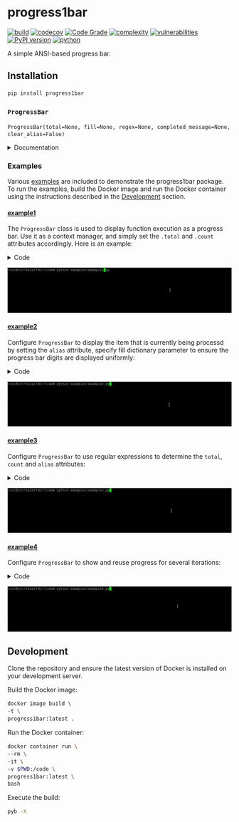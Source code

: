 # progress1bar #
[![build](https://github.com/soda480/progress1bar/actions/workflows/main.yml/badge.svg)](https://github.com/soda480/progress1bar/actions/workflows/main.yml)
[![codecov](https://codecov.io/gh/soda480/progress1bar/branch/main/graph/badge.svg?token=6zIZLnSJ0T)](https://codecov.io/gh/soda480/progress1bar)
[![Code Grade](https://api.codiga.io/project/25921/status/svg)](https://app.codiga.io/public/project/25921/progress1bar/dashboard)
[![complexity](https://img.shields.io/badge/complexity-Simple:%205-brightgreen)](https://radon.readthedocs.io/en/latest/api.html#module-radon.complexity)
[![vulnerabilities](https://img.shields.io/badge/vulnerabilities-None-brightgreen)](https://pypi.org/project/bandit/)
[![PyPI version](https://badge.fury.io/py/progress1bar.svg)](https://badge.fury.io/py/progress1bar)
[![python](https://img.shields.io/badge/python-3.9-teal)](https://www.python.org/downloads/)

A simple ANSI-based progress bar.

## Installation
```bash
pip install progress1bar
```

### `ProgressBar`

```
ProgressBar(total=None, fill=None, regex=None, completed_message=None, clear_alias=False)
```

<details><summary>Documentation</summary>

> `total` - An integer for the total number of items the progress bar will show that need to be completed.

> `fill` - A dictionary whose key values are integers that dictate the number of leading zeros the progress bar should add to the `total` and `completed` values; this is optional and should be used to format the progress bar appearance. The supported key values are `max_total` and `max_completed`.

> `regex` - A dictionary whose key values are regular expressions for `total`, `count` and `alias`. The regular expressions will be checked against the log messages intercepted from the executing function, if matched the value will be used to assign the attribute for the respective progress bar. The `total` and `count` key values are required, the `alias` key value is optional.

> `completed_message` - A string to designate the message the progress bar should display when complete. Default is 'Processing complete'

> `clear_alias` - A boolean to designate if the progress bar should clear the alias when complete.

**Attributes**

> `count` - An integer attribute to increment that designates the current count. When count reaches total the progress bar will show complete.

> `alias` - A string attribute to set the alias of the progress bar.

**Functions**

> **reset()**
>> Reset the progress bar so that it can be used again. It will maintain and show the number of times the progress bar has been used.

</details>


### Examples

Various [examples](https://github.com/soda480/progress1bar/tree/master/examples) are included to demonstrate the progress1bar package. To run the examples, build the Docker image and run the Docker container using the instructions described in the [Development](#development) section.

#### [example1](https://github.com/soda480/progress1bar/tree/master/examples/example1.py)

The `ProgressBar` class is used to display function execution as a progress bar. Use it as a context manager, and simply set the `.total` and `.count` attributes accordingly. Here is an example:

<details><summary>Code</summary>

```Python
import time
from progress1bar import ProgressBar

with ProgressBar(total=250) as pb:
    for _ in range(pb.total):
        pb.count += 1
        # simulate work
        time.sleep(.01)
```

</details>

![example](https://raw.githubusercontent.com/soda480/progress1bar/master/docs/images/example1.gif)

#### [example2](https://github.com/soda480/progress1bar/tree/master/examples/example2.py)

Configure `ProgressBar` to display the item that is currently being processd by setting the `alias` attribute, specify fill dictionary parameter to ensure the progress bar digits are displayed uniformly:

<details><summary>Code</summary>

```Python
import names
from progress1bar import ProgressBar

print('Processing names...')
completed_message = 'Done processing all names'
fill = {'max_total': 999}
with ProgressBar(total=500, completed_message=completed_message, fill=fill, clear_alias=True) as pb:
    for _ in range(pb.total):
        pb.alias = names.get_full_name()
        # simulate work
        pb.count += 1
```

</details>

![example](https://raw.githubusercontent.com/soda480/progress1bar/master/docs/images/example2.gif)

#### [example3](https://github.com/soda480/progress1bar/tree/master/examples/example3.py)

Configure `ProgressBar` to use regular expressions to determine the `total`, `count` and `alias` attributes:

<details><summary>Code</summary>

```Python
import time
import random
import logging
import names
from progress1bar import ProgressBar

logger = logging.getLogger(__name__)

TOTAL_ITEMS = 325

def process_message(pb, message):
    pb.match(message)
    logger.debug(message)

regex = {
    'total': r'^processing total of (?P<value>\d+)$',
    'count': r'^processed .*$',
    'alias': r'^processor is (?P<value>.*)$'
}
fill = {
    'max_total': TOTAL_ITEMS
}
with ProgressBar(regex=regex, fill=fill) as pb:
    last_name = names.get_last_name()
    process_message(pb, f'processor is {last_name}')
    total = random.randint(50, TOTAL_ITEMS)
    process_message(pb, f'processing total of {total}')
    for _ in range(total):
        process_message(pb, f'processed {names.get_full_name()}')
        time.sleep(.01)
```

</details>

![example](https://raw.githubusercontent.com/soda480/progress1bar/master/docs/images/example3.gif)

#### [example4](https://github.com/soda480/progress1bar/tree/master/examples/example4.py)

Configure `ProgressBar` to show and reuse progress for several iterations:

<details><summary>Code</summary>

```Python
import time
import random
import names
from progress1bar import ProgressBar

TOTAL_ITEMS = 150
TOTAL_NAMES = 7

fill = {
    'max_total': TOTAL_ITEMS,
    'max_completed': TOTAL_NAMES
}
print(f'This progress bar will execute {TOTAL_NAMES} iterations of varying counts and keep track of how many have been completed ...')
with ProgressBar(fill=fill) as pb:
    total_names = 0
    while True:
        pb.alias = names.get_last_name()
        pb.total = random.randint(50, TOTAL_ITEMS)
        for _ in range(pb.total):
            names.get_full_name()
            pb.count += 1
            time.sleep(.01)
        total_names += 1  
        if total_names == TOTAL_NAMES:
            pb.alias = ''
            break
        pb.reset()
```

</details>

![example](https://raw.githubusercontent.com/soda480/progress1bar/master/docs/images/example4.gif)

## Development ##

Clone the repository and ensure the latest version of Docker is installed on your development server.

Build the Docker image:
```sh
docker image build \
-t \
progress1bar:latest .
```

Run the Docker container:
```sh
docker container run \
--rm \
-it \
-v $PWD:/code \
progress1bar:latest \
bash
```

Execute the build:
```sh
pyb -X
```
